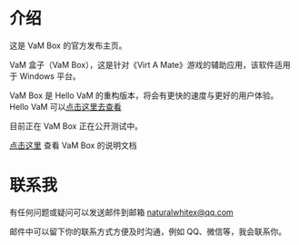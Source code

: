 # 介绍
这是 VaM Box 的官方发布主页。

VaM 盒子（VaM Box），这是针对《Virt A Mate》游戏的辅助应用，该软件适用于 Windows 平台。

VaM Box 是 Hello VaM 的重构版本，将会有更快的速度与更好的用户体验。Hello VaM 可以[点击这里去查看](https://github.com/NaturalWhiteX/hello-vam-releases)

目前正在 VaM Box 正在公开测试中。

[点击这里](https://mercurial-lens-68a.notion.site/This-is-VaM-Box-bb6243ff145941fb9ffc72d2b0a3ad10
) 查看 VaM Box 的说明文档 

# 联系我
有任何问题或疑问可以发送邮件到邮箱 naturalwhitex@qq.com

邮件中可以留下你的联系方式方便及时沟通，例如 QQ、微信等，我会联系你。
